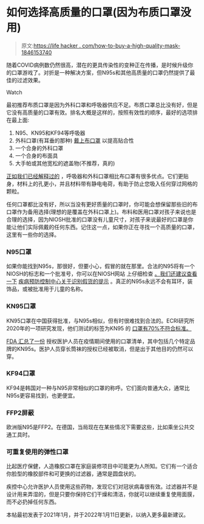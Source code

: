 # 如何选择高质量的口罩(因为布质口罩没用)

> 原文:[https://life hacker . com/how-to-buy-a-high-quality-mask-1846153740](https://lifehacker.com/how-to-buy-a-high-quality-mask-1846153740)

随着COVID病例数仍然很高，潜在的更具传染性的变种正在传播，是时候升级你的口罩游戏了。对折是一种解决方案，但N95s和其他高质量的口罩仍然提供了最佳的过滤效果。

Watch

最初推荐布质口罩是因为外科口罩和呼吸器供应不足。布质口罩总比没有好，但是它没有高质量的口罩有效。排名大概是这样的，按照有效性的顺序，最好的选项排在最上面:

1.  N95、KN95和KF94等呼吸器
2.  外科口罩(有耳垂的那种) [戴上布口罩](https://lifehacker.com/are-two-masks-really-better-than-one-1846128583) 以提高贴合性
3.  一个合身的外科口罩
4.  一个合身的布面具
5.  大手帕或其他宽松的遮盖物(不推荐，真的)

[正如我们已经解释过的](https://lifehacker.com/stop-wearing-cloth-masks-1848300414) ，呼吸器和外科口罩相比布口罩有很多优点。它们更贴身，材料上的孔更小，并且材料带有静电电荷，有助于防止您吸入任何穿过网格的颗粒。

任何口罩都比没有好，所以当没有更好质量的口罩时，你可能会想保留那些旧的布口罩作为备用选择(理想的是覆盖在外科口罩上)。布料和医用口罩对孩子来说也是合理的选择，因为NIOSH批准的口罩没有儿童尺寸，对孩子来说最好的口罩是你能让他们实际佩戴的任何东西。记住这一点，如果你正在寻找一个高质量的口罩，这里有一些你的选择。

### **N95口罩**

如果你能找到N95s，那很好，但要小心，假冒的就在那里。合法的N95将有一个NIOSH的标志和一个批准号，你可以在NIOSH网站 上仔细检查 [。我们还建议查看一下](https://www.cdc.gov/niosh/npptl/topics/respirators/disp_part/default.html) [疾病预防控制中心关于识别假货的提示](https://lifehacker.com/how-to-spot-a-counterfeit-n95-mask-1845531063) 。真正的N95s永远不会有耳环，装饰品，或被批准用于儿童的名称。

### **KN95口罩**

KN95口罩在中国获得批准，与N95s相似，但有时很难找到合法的。ECRI研究所2020年的一项研究发现，他们测试的标签为KN95 的 [口罩有70%不符合标准。](https://www.ecri.org/press/up-to-70-of-chinese-kn95-masks-tested-by-ecri-dont-meet-minimum-standards)

[FDA 汇总了一份](https://www.fda.gov/medical-devices/coronavirus-disease-2019-covid-19-emergency-use-authorizations-medical-devices/personal-protective-equipment-euas) 授权医护人员在疫情期间使用的口罩清单，其中包括几个特定品牌的KN95s。医护人员穿长筒袜的授权已经被取消，但是出于其他目的仍然可以穿。

### **KF94口罩**

KF94是韩国对一种与N95非常相似的口罩的称呼。它们面向普通大众，通常比N95s更容易找到，也更便宜。

### **FFP2屏蔽**

欧洲版N95是FFP2。在德国，当局现在在某些情况下需要这些，比如乘坐公共交通工具时。

### **可重复使用的弹性口罩**

比起医疗保健，人造橡胶口罩在家庭装修项目中可能更为人所知。它们有一个适合你脸型的橡胶部件和可更换的过滤器，通常是圆盘状的。

疾控中心允许医护人员使用这些药物，发现它们对冠状病毒很有效。过滤器并不是设计用来弄湿的，但是只要你保持它们干燥和清洁，你就可以继续重复使用面膜，而不必扔掉任何东西。

本帖最初发表于2021年1月，并于2022年1月11日更新，以纳入更多最新建议。